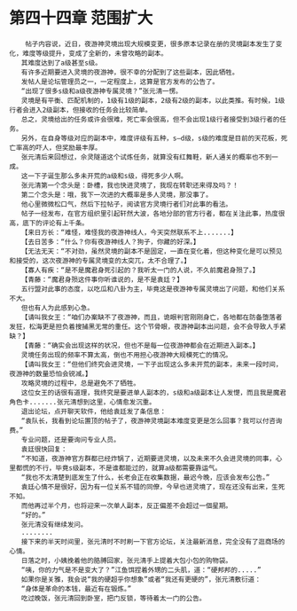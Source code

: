 # 第四十四章 范围扩大
        帖子内容说，近日，夜游神灵境出现大规模变更，很多原本记录在册的灵境副本发生了变化，难度等级提升，变成了全新的，未曾攻略的副本。
       其难度达到了a级甚至s级。
       有许多近期要进入灵境的夜游神，很不幸的分配到了这些副本，因此牺牲。
       发帖人是论坛管理员之一，一定程度上，这算是官方发布的公告了。
       “出现了很多s级和a级夜游神专属灵境？”张元清一愣。
       灵境是有平衡、匹配机制的，1级有1级的副本，2级有2级的副本，以此类推。有时候，1级行者会进入2级副本，但接收的任务会比较简单。
       总之，灵境给出的任务或许会很难，死亡率会很高，但不会出现1级行者接受到3级行者的任务。
       另外，在自身等级对应的副本中，难度评级有五种，s—d级，s级的难度是目前的天花板，死亡率高的吓人，但奖励最丰厚。
       张元清后来回想过，佘灵隧道这个试炼任务，就算没有红舞鞋，新人通关的概率也不到一成。
       这一下子诞生那么多未开荒的a级和s级，得死多少人啊。
       张元清第一个念头是：卧槽，我也快进灵境了，我现在转职还来得及吗？！
       第二个念头是：哦，我下一次进的大概率是多人灵境，那没事了。
       他心里微微松口气，然后下拉帖子，阅读官方灵境行者们对此事的看法。
       帖子一经发布，在官方组织里引起轩然大波，各地分部的官方行者，都在关注此事，热度很高，底下的评论有上千条。
       【来日方长：“难怪，难怪我的夜游神线人，今天突然联系不上.......】
       【去日苦多：“什么？你有夜游神线人？狗子，你藏的好深。】
       【无法无天：“不对劲，虽然灵境的副本不是固定，一直在变化着，但这种变化是可以预见和接受的，这次夜游神的专属灵境变的太突兀，太不合理了。】
       【寡人有疾：“是不是魔君身死引起的？我听太一门的人说，不久前魔君身殒了。】
       【青藤：“魔君身殒这件事你听谁说的，是不是袁廷？】
       五行盟对此事的态度，以吃瓜和八卦为主，毕竟这是夜游神专属灵境出了问题，和他们关系不大。
       但也有人为此感到心急。
       【请叫我女王：“咱们办案缺不了夜游神，而且，诡眼判官刚刚身亡，各地都在防备堕落者发狂，松海更是担负着搜捕黑无常的重任。这个节骨眼，夜游神副本出问题，会不会导致人手紧缺？】
       【青藤：“确实会出现这样的状况，但也不是每一位夜游神都会在近期进入副本。】
       灵境任务出现的频率不算太高，倒也不用担心夜游神大规模死亡的情况。
       【请叫我女王：“但他们终究会进灵境，一下子出现这么多未开荒的副本，未来一段时间，夜游神的数量恐怕会锐减。】
       攻略灵境的过程中，总是避免不了牺牲。
       这位女王的话很有道理，我终究是要进单人副本的，s级和a级副本让人发憷，而且我是魔君角色卡.......张元清想到这里，心情愈发沉重。
       退出论坛，点开聊天软件，他给袁廷发了条信息：
       “袁队长，我看到论坛置顶的帖子了，夜游神灵境副本难度变更是怎么回事？我可以付咨询费。”
       专业问题，还是要询问专业人员。
       袁廷很快回复：
       “不知道，夜游神官方群都已经炸锅了，近期要进灵境，以及未来不久会进灵境的同事，心里都慌的不行，毕竟s级副本，不是谁都能过的，就算a级都需要靠运气。
       “我也不太清楚到底发生了什么，长老会正在收集数据，最迟今晚，应该会发布公告。”
       袁廷心情不是很好，因为有一位关系不错的同僚，今早也进灵境了，现在还没有出来，生死不知。
       而他再过半个月，也将迎来一次单人副本，反正偏差不会超过一個星期。
       “好的。”
       张元清没有继续发问。
       ........
       接下来的半天时间里，张元清时不时刷一下官方论坛，关注最新消息，完全没有了逛商场的心情。
       日落之时，小姨挽着他的胳膊回家，张元清手上提着大包小包的购物袋。
       “咦，你的力气是不是变大了？”江鱼饵捏着外甥的二头肌，道：“硬邦邦的.....”
       如果你是关雅，我会说“我的硬超乎你想象”或者“我还有更硬的”，张元清敷衍道：
       “身体是革命的本钱，最近有在锻炼。”
       吃过晚饭，张元清回到卧室，把门反锁，等待着太一门的公告。